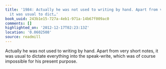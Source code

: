 ```yaml
---
title: '1984: Actually he was not used to writing by hand. Apart from very short notes,
  it was usual to dict…'
book_uuid: 243b1e15-727a-4eb1-971a-14b67f009ac0
comments: []
highlighted_on: '2012-12-17T02:23:13Z'
location: '0.0602508'
source: readmill
---
```


Actually he was not used to writing by hand. Apart from very short notes, it was usual to dictate everything into the speak-write, which was of course impossible for his present purpose.